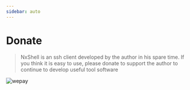 ```yaml
---
sidebar: auto
---
```


# Donate

> NxShell is an ssh client developed by the author in his spare time. If you think it is easy to use, please donate to support the author to continue to develop useful tool software

![wepay](/wepay.jpg)

